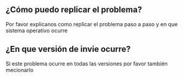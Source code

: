 ## ¿Cómo puedo replicar el problema?
Por favor explicanos como replicar el problema paso a paso y en que sistema operativo ocurre
## ¿En que versión de invie ocurre?
Si este problema ocurre en todas las versiones por favor también mecionarlo
